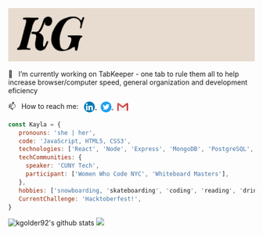 <link rel="stylesheet" href="style.css" />
<!--
**kgolder92/kgolder92** is a ✨ _special_ ✨ repository because its `README.md` (this file) appears on your GitHub profile.
-->

<!-- # Hi there, I'm Kayla 👋 -->
<img src="banner.png" />

<!--![visitors](https://visitor-badge.glitch.me/badge?page_id=page.id)-->


 🔭 &nbsp; I’m currently working on TabKeeper - one tab to rule them all to help increase browser/computer speed, general organization and development eficiency
<!--- 🌱 I’m currently learning ... -->
 📫 &nbsp; How to reach me: &nbsp; <a href="https://www.linkedin.com/in/kayla-golder-2060a5137/"> <img align="center" src="linkedinIcon.svg" width="22"/> </a> &nbsp; <a href="https://twitter.com/GolderKayla"> <img align="center" src="twitterIcon.svg" width="22"> </a> &nbsp; <a href="mailto: golderkayla@gmail.com"> <img align="center" src="gmailIcon.svg" width="22" /> </a>

<!-- ⚡  Fun fact: -->

```javascript
const Kayla = {
   pronouns: 'she | her',
   code: 'JavaScript, HTML5, CSS3',
   technologies: ['React', 'Node', 'Express', 'MongoDB', 'PostgreSQL', 'Docker', 'AWS'],
   techCommunities: {
     speaker: 'CUNY Tech',
     participant: ['Women Who Code NYC', 'Whiteboard Masters'],
   },
   hobbies: ['snowboarding, 'skateboarding', 'coding', 'reading', 'drinking coffee', 'hiking', 'rock climbing', 'hammocking', '...and the list goes on'],
   CurrentChallenge: 'Hacktoberfest!',
}
```
![kgolder92's github stats](https://github-readme-stats.vercel.app/api?username=kgolder92&show_icons=true&theme=tokyonight)
<img src = "https://github-readme-stats.vercel.app/api/top-langs/?username=kgolder92&theme=tokyonight">


